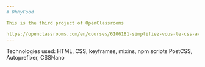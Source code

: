 ```yaml
---
# OhMyFood

This is the third project of OpenClassrooms

https://openclassrooms.com/en/courses/6106181-simplifiez-vous-le-css-avec-sass/
---
```


Technologies used: HTML, CSS, keyframes, mixins,
npm scripts
PostCSS, Autoprefixer, CSSNano
